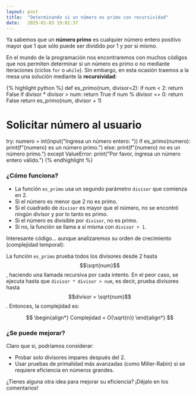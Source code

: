 ```yaml
---
layout: post
title:  "Determinando si un número es primo con recursividad"
date:   2025-01-03 19:01:37
---
```


Ya sabemos que un **número primo** es cualquier número entero positivo mayor que 1 que sólo puede ser dividido por 1 y por si mismo.

En el mundo de la programación nos encontraremos con muchos códigos que nos permiten determinar si un número es primo o no mediante iteraciones (ciclos `for` o `while`). Sin embargo, en esta ocasión traemos a la mesa una solución mediante la **recursividad**:

{% highlight python %}
def es_primo(num, divisor=2):
    if num < 2:
        return False
    if divisor * divisor > num:
        return True
    if num % divisor == 0:
        return False
    return es_primo(num, divisor + 1)

# Solicitar número al usuario
try:
    numero = int(input("Ingresa un número entero: "))
    if es_primo(numero):
        print(f"{numero} es un número primo.")
    else:
        print(f"{numero} no es un número primo.")
except ValueError:
    print("Por favor, ingresa un número entero válido.")
{% endhighlight %}

### ¿Cómo funciona?

* La función `es_primo` usa un segundo parámetro `divisor` que comienza en 2.
* Si el número es menor que 2 no es primo.
* Si el cuadrado de `divisor` es mayor que el número, no se encontró ningún divisor y por lo tanto es primo.
* Si el número es divisible por `divisor`, no es primo.
* Si no, la función se llama a sí misma con `divisor + 1`.

Interesante código... aunque analizaremos su orden de crecimiento (complejidad temporal):

La función `es_primo` prueba todos los divisores desde 2 hasta $$\sqrt{num}$$, haciendo una llamada recursiva por cada intento. En el peor caso, se ejecuta hasta que `divisor * divisor > num`, es decir, prueba divisores hasta $$divisor = \sqrt{num}$$. Entonces, la complejidad es:

$$
\begin{align*}
Complejidad = O(\sqrt{n})
\end{align*}
$$

### ¿Se puede mejorar?

Claro que si, podríamos considerar:

* Probar solo divisores impares después del 2.
* Usar pruebas de primalidad más avanzadas (como Miller-Rabin) si se requiere eficiencia en números grandes.

¿Tienes alguna otra idea para mejorar su eficiencia? ¡Déjalo en los comentarios!

<script src="https://giscus.app/client.js"
        data-repo="elerizoinformatico/elerizoinformatico.github.io"
        data-repo-id="R_kgDONQWa5A"
        data-category="Ideas"
        data-category-id="DIC_kwDONQWa5M4CqaFl"
        data-mapping="pathname"
        data-strict="0"
        data-reactions-enabled="1"
        data-emit-metadata="0"
        data-input-position="bottom"
        data-theme="light_high_contrast"
        data-lang="es"
        crossorigin="anonymous"
        async>
</script>
